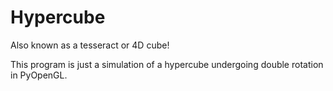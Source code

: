 # Hypercube
Also known as a tesseract or 4D cube!

This program is just a simulation of a hypercube undergoing double rotation in PyOpenGL.
